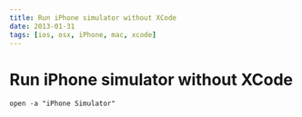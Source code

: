 ```yaml
---
title: Run iPhone simulator without XCode
date: 2013-01-31
tags: [ios, osx, iPhone, mac, xcode]
---
```


# Run iPhone simulator without XCode

```
open -a "iPhone Simulator"
```
